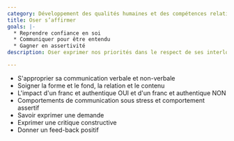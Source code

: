 ```yaml
---
category: Développement des qualités humaines et des compétences relationnelles
title: Oser s’affirmer
goals: |-
  * Reprendre confiance en soi
  * Communiquer pour être entendu
  * Gagner en assertivité
description: Oser exprimer nos priorités dans le respect de ses interlocuteurs

---
```

* S'approprier sa communication verbale et non-verbale
* Soigner la forme et le fond, la relation et le contenu
* L'impact d'un franc et authentique OUI et d'un franc et authentique NON 
* Comportements de communication sous stress et comportement assertif
* Savoir exprimer une demande 
* Exprimer une critique constructive
* Donner un feed-back positif